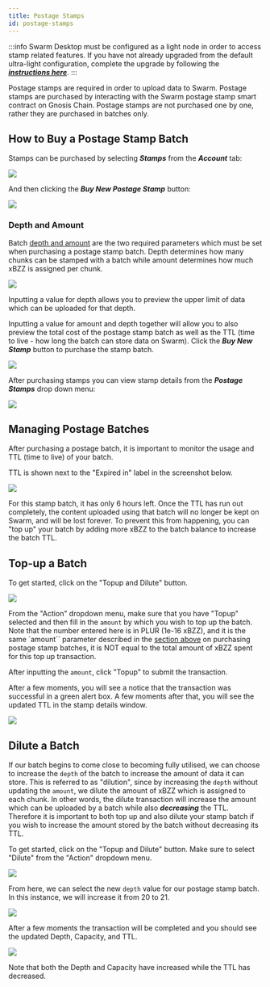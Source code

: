 ```yaml
---
title: Postage Stamps
id: postage-stamps
---
```



:::info
Swarm Desktop must be configured as a light node in order to access stamp related features. If you have not already upgraded from the default ultra-light configuration, complete the upgrade by following the ***[instructions here](/docs/desktop/configuration#upgrading-from-an-ultra-light-to-a-light-node)***.
:::

Postage stamps are required in order to upload data to Swarm. Postage stamps are purchased by interacting with the Swarm postage stamp smart contract on Gnosis Chain. Postage stamps are not purchased one by one, rather they are purchased in batches only.


## How to Buy a Postage Stamp Batch

Stamps can be purchased by selecting ***Stamps*** from the ***Account*** tab:

![](/img/stamps1.png)

And then clicking the ***Buy New Postage Stamp*** button:

![](/img/stamps2.png)

### Depth and Amount

Batch [depth and amount](/docs/concepts/incentives/postage-stamps) are the two required parameters which must be set when purchasing a postage stamp batch. Depth determines how many chunks can be stamped with a batch while amount determines how much xBZZ is assigned per chunk.

![](/img/stamps3.png)

Inputting a value for depth allows you to preview the upper limit of data which can be uploaded for that depth. 



Inputting a value for amount and depth together will allow you to also preview the total cost of the postage stamp batch as well as the TTL (time to live - how long the batch can store data on Swarm). Click the ***Buy New Stamp*** button to purchase the stamp batch.

![](/img/stamps4.png)

After purchasing stamps you can view stamp details from the ***Postage Stamps*** drop down menu:

![](/img/stamps5.png)


## Managing Postage Batches

After purchasing a postage batch, it is important to monitor the usage and TTL (time to live) of your batch. 

TTL is shown next to the "Expired in" label in the screenshot below. 

![](/img/stamps6.png)

For this stamp batch, it has only 6 hours left. Once the TTL has run out completely, the content uploaded using that batch will no longer be kept on Swarm, and will be lost forever. To prevent this from happening, you can "top up" your batch by adding more xBZZ to the batch balance to increase the batch TTL.

## Top-up a Batch

To get started, click on the "Topup and Dilute" button. 

![](/img/stamps7.png)

From the "Action" dropdown menu, make sure that you have "Topup" selected and then fill in the `amount` by which you wish to top up the batch. Note that the number entered here is in PLUR (1e-16 xBZZ), and it is the same `amount`` parameter described in the [section above](/docs/desktop/postage-stamps#depth-and-amount) on purchasing postage stamp batches, it is NOT equal to the total amount of xBZZ spent for this top up transaction. 

After inputting the `amount`, click "Topup" to submit the transaction.

After a few moments, you will see a notice that the transaction was successful in a green alert box. A few moments after that, you will see the updated TTL in the stamp details window.

![](/img/stamps8.png)

## Dilute a Batch

If our batch begins to come close to becoming fully utilised, we can choose to increase the `depth` of the batch to increase the amount of data it can store. This is referred to as "dilution", since by increasing the `depth` without updating the `amount`, we dilute the amount of xBZZ which is assigned to each chunk. In other words, the dilute transaction will increase the amount which can be uploaded by a batch while also ***decreasing*** the TTL. Therefore it is important to both top up and also dilute your stamp batch if you wish to increase the amount stored by the batch without decreasing its TTL.

To get started, click on the "Topup and Dilute" button. Make sure to select "Dilute" from the "Action" dropdown menu.

![](/img/stamps9.png)

From here, we can select the new `depth` value for our postage stamp batch. In this instance, we will increase it from 20 to 21.

![](/img/stamps10.png)

After a few moments the transaction will be completed and you should see the updated Depth, Capacity, and TTL.

![](/img/stamps10.png)

Note that both the Depth and Capacity have increased while the TTL has decreased.